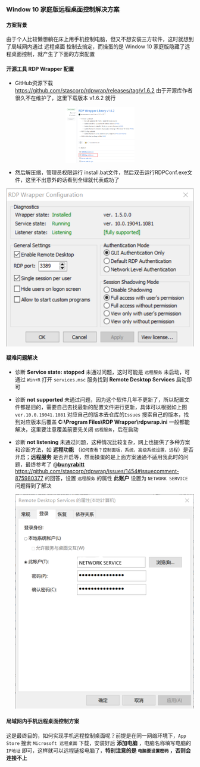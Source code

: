 ### Window 10 家庭版远程桌面控制解决方案

#### 方案背景
由于个人比较懒想躺在床上用手机控制电脑，但又不想安装三方软件，这时就想到了局域网内通过 远程桌面 控制去搞定，而操蛋的是 Window 10 家庭版隐藏了远程桌面控制，就产生了下面的方案配置

#### 开源工具 RDP Wrapper 配置

- GitHub资源下载 https://github.com/stascorp/rdpwrap/releases/tag/v1.6.2 由于开源库作者很久不在维护了，这里下载版本 v1.6.2 就行
<div align=center>
<img src="https://github.com/bricklayers/resources/blob/master/rdpwrap2/20210718182745965.png" alt="image-20210718182745965" style="zoom: 20%;" align=center />
</div>


- 然后解压缩，管理员权限运行 install.bat文件，然后双击运行RDPConf.exe文件，这里不出意外的话看到全绿就代表成功了

<div align=center>
<img src="https://github.com/bricklayers/resources/blob/master/rdpwrap2/20210718181819890.png" alt="" align=center />
</div>

#### 疑难问题解决

-  诊断 **Service state: stopped** 未通过问题，这时可能是 `远程服务` 未启动，可通过 `Win+R` 打开 `services.msc` 服务找到 **Remote Desktop Services** 启动即可

- 诊断 **not supported** 未通过问题，因为这个软件几年不更新了，所以配置文件都是旧的，需要自己去找最新的配置文件进行更新，具体可以根据如上图 `ver.10.0.19041.1081` 对应自己的版本去仓库的`Issues` 搜索自己的版本，找到对应版本后覆盖 **C:\Program Files\RDP Wrapper\rdpwrap.ini** 一般都能解决，这里要注意覆盖前要先关闭 `远程服务`，后在启动

- 诊断 **not listening** 未通过问题，这种情况比较复杂，网上也提供了多种方案和诊断方法，如 **远程功能** （`如何查看？控制面板，系统，高级系统设置，远程`）是否开启；**远程服务** 是否开启等，然而操蛋的是上面方案通通不适用我此时的问题，最终参考了 @**[bunyrabitt](https://github.com/bunyrabitt)** https://github.com/stascorp/rdpwrap/issues/1454#issuecomment-875980377 的回答，设置 `远程服务` 的属性 **此账户** 设置为 `NETWORK SERVICE` 问题得到了解决

  <img src="https://github.com/bricklayers/resources/blob/master/rdpwrap2/20210718190557347.png" alt="image-20210718190557347" style="zoom:90%;" />

#### 局域网内手机远程桌面控制方案

这是最终目的，如何实现手机远程控制桌面呢？前提是在同一网络环境下，`App Store` 搜索 `Microsoft 远程桌面` 下载，安装好后 **添加电脑** ，电脑名称填写电脑的 `IP地址` 即可，这样就可以远程链接电脑了，**特别注意的是 `电脑要设置密码` ，否则会连接不上**

